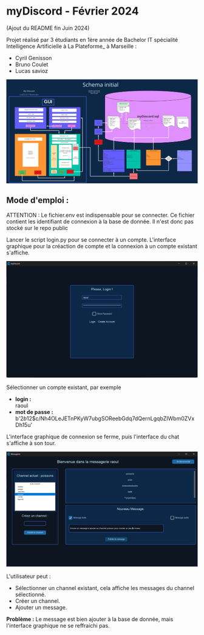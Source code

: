 # myDiscord - Février 2024
(Ajout du README fin Juin 2024)

Projet réalisé par 3 étudiants en 1ère année de Bachelor IT spécialité Intelligence Artificielle à La Plateforme_ à Marseille :
- Cyril Genisson
- Bruno Coulet
- Lucas savioz

![Illustration](img/schema.png)

## Mode d'emploi :

<span color : red>ATTENTION : Le fichier.env est indispensable pour se connecter.
Ce fichier contient les identifiant de connexion à la base de donnée.
Il n'est donc pas stocké sur le repo public</span>

Lancer le script login.py pour se connecter à un compte.
L'interface graphique pour la créaction de compte et la connexion à un compte existant s'affiche.

![Illustration](img/login.png)

Sélectionner un compte existant, par exemple
- **login :**  
raoul
- **mot de passe :**  
b'$2b$12$c/Nh4OLeJETnPKyW7ubgSOReebGdq7dQernLgqbZIWbm0ZVxDh15u'

L'interface graphique de connexion se ferme, puis l'interface du chat s'affiche à son tour.

![Illustration](img/message_1.png)


L'utilisateur peut  :
- Sélectionner un channel existant, cela affiche les messages du channel sélectionné.
- Créer un channel.
- Ajouter un message.

**Problème :**
Le message est bien ajouter à la base de donnée, mais l'interface graphique ne se reffraichi pas.



<!--  
## Table of content
- [lingua-franca](#lingua-franca)
  - [Table of content](#table-of-content)
  - [Getting started](#getting-started)
 -->